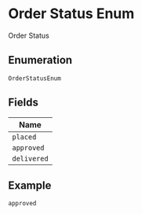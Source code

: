 
# Order Status Enum

Order Status

## Enumeration

`OrderStatusEnum`

## Fields

| Name |
|  --- |
| `placed` |
| `approved` |
| `delivered` |

## Example

```
approved
```

